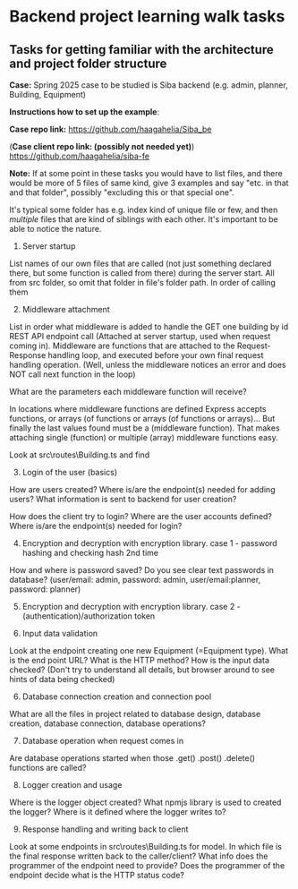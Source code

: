 # Backend project learning walk tasks 

## Tasks for getting familiar with the architecture and project folder structure

**Case:** Spring 2025 case to be studied is Siba backend (e.g. admin, planner, Building, Equipment)

**Instructions how to set up the example**: 

**Case repo link:** https://github.com/haagahelia/Siba_be

(**Case client repo link: (possibly not needed yet)**) https://github.com/haagahelia/siba-fe

**Note:** If at some point in these tasks you would have to list files, and there would be more of 5 files of same kind, give 3 examples and say "etc. in that and that folder", possibly "excluding this or that special one". 

It's typical some folder has e.g. index kind of unique file or few, and then _multiple_ files that are kind of siblings with each other. It's important to be able to notice the nature.
 
1. Server startup

List names of our own files that are called (not just something declared there, but some function is called from there) during the server start. All from src folder, so omit that folder in file's folder path. In order of calling them

2. Middleware attachment

List in order what middleware is added to handle the GET one building by id REST API endpoint call (Attached at server startup, used when request coming in). Middleware are functions that are attached to the Request-Response handling loop, and executed before your own final request handling operation. (Well, unless the middleware notices an error and does NOT call next function in the loop)

What are the parameters each middleware function will receive?

In locations where middleware functions are defined Express accepts functions, or arrays (of functions or arrays (of functions or arrays)... But finally the last values found must be a (middleware function). That makes attaching single (function) or multiple (array) middleware functions easy.

Look at src\routes\Building.ts and find

3. Login of the user (basics)

How are users created? Where is/are the endpoint(s) needed for adding users? What information is sent to backend for user creation?

How does the client try to login? Where are the user accounts defined? Where is/are the endpoint(s) needed for login?

4. Encryption and decryption with encryption library. case 1 - password hashing and checking hash 2nd time

How and where is password saved? Do you see clear text passwords in database? (user/email: admin, password: admin, user/email:planner, password: planner)

5. Encryption and decryption with encryption library. case 2 - (authentication)/authorization token

5. Input data validation

Look at the endpoint creating one new Equipment (=Equipment type). What is the end point URL? What is the HTTP method? How is the input data checked? (Don't try to understand all details, but browser around to see hints of data being checked)

6. Database connection creation and connection pool

What are all the files in project related to database design, database creation, database connection, database operations?

7. Database operation when request comes in

Are database operations started when those .get() .post() .delete() functions are called?

8. Logger creation and usage

Where is the logger object created? What npmjs library is used to created the logger? Where is it defined where the logger writes to?

9. Response handling and writing back to client

Look at some endpoints in src\routes\Building.ts for model. In which file is the final response written back to the caller/client? What info does the programmer of the endpoint need to provide? Does the programmer of the endpoint decide what is the HTTP status code?

